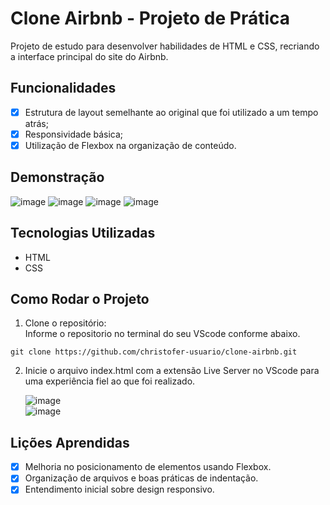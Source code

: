 # Clone Airbnb - Projeto de Prática

Projeto de estudo para desenvolver habilidades de HTML e CSS, recriando a interface principal do site do Airbnb.

## Funcionalidades

- [x] Estrutura de layout semelhante ao original que foi utilizado a um tempo atrás;
- [x] Responsividade básica;
- [x] Utilização de Flexbox na organização de conteúdo.

## Demonstração

![image](https://github.com/user-attachments/assets/239505cd-7fd6-4db8-b1ca-78909e97da87)
![image](https://github.com/user-attachments/assets/d552d5ba-31cf-423e-b5d9-4de38656882a)
![image](https://github.com/user-attachments/assets/e7c5b653-1782-48bd-8047-bd669c032589)
![image](https://github.com/user-attachments/assets/247e2240-311b-43df-9551-514257707b76)

## Tecnologias Utilizadas

- HTML
- CSS

## Como Rodar o Projeto

1. Clone o repositório: <br>
Informe o repositorio no terminal do seu VScode conforme abaixo.
```
git clone https://github.com/christofer-usuario/clone-airbnb.git
```
2. Inicie o arquivo index.html com a extensão Live Server no VScode para uma experiência fiel ao que foi realizado.

   ![image](https://github.com/user-attachments/assets/cb20f841-193c-4400-b246-e673699c5d41) <br>
   ![image](https://github.com/user-attachments/assets/06cc9c56-0cf1-4b48-91b4-6a98e1f1babb)
   
## Lições Aprendidas
    
 - [x] Melhoria no posicionamento de elementos usando Flexbox.
 - [x] Organização de arquivos e boas práticas de indentação.
 - [x] Entendimento inicial sobre design responsivo.
